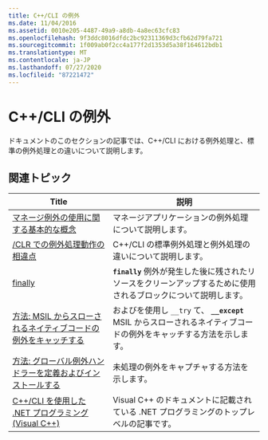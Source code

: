 ```yaml
---
title: C++/CLI の例外
ms.date: 11/04/2016
ms.assetid: 0010e205-4487-49a9-a8db-4a8ec63cfc83
ms.openlocfilehash: 9f3ddc8016dfdc2bc92311369d3cfb62d79fa721
ms.sourcegitcommit: 1f009ab0f2cc4a177f2d1353d5a38f164612bdb1
ms.translationtype: MT
ms.contentlocale: ja-JP
ms.lasthandoff: 07/27/2020
ms.locfileid: "87221472"
---
```

# <a name="exceptions-in-ccli"></a>C++/CLI の例外

ドキュメントのこのセクションの記事では、C++/CLI における例外処理と、標準の例外処理との違いについて説明します。

## <a name="related-articles"></a>関連トピック

|Title|説明|
|-----------|-----------------|
|[マネージ例外の使用に関する基本的な概念](../dotnet/basic-concepts-in-using-managed-exceptions.md)|マネージアプリケーションの例外処理について説明します。|
|[/CLR での例外処理動作の相違点](../dotnet/differences-in-exception-handling-behavior-under-clr.md)|C++/CLI の標準例外処理と例外処理の違いについて説明します。|
|[finally](../dotnet/finally.md)|**`finally`** 例外が発生した後に残されたリソースをクリーンアップするために使用されるブロックについて説明します。|
|[方法: MSIL からスローされるネイティブコードの例外をキャッチする](../dotnet/how-to-catch-exceptions-in-native-code-thrown-from-msil.md)|およびを使用し `__try` て、 **`__except`** MSIL からスローされるネイティブコードの例外をキャッチする方法を示します。|
|[方法: グローバル例外ハンドラーを定義およびインストールする](../dotnet/how-to-define-and-install-a-global-exception-handler.md)|未処理の例外をキャプチャする方法を示します。|
|[C++/CLI を使用した .NET プログラミング (Visual C++)](../dotnet/dotnet-programming-with-cpp-cli-visual-cpp.md)|Visual C++ のドキュメントに記載されている .NET プログラミングのトップレベルの記事です。|
